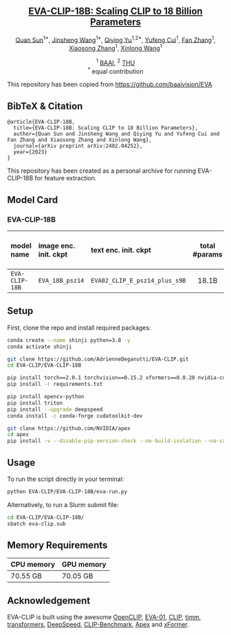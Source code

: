 <div align="center">

<h2><a href="https://arxiv.org/abs/2402.04252">EVA-CLIP-18B: Scaling CLIP to 18 Billion Parameters</a></h2>

[Quan Sun](https://github.com/Quan-Sun)<sup>1*</sup>, [Jinsheng Wang](https://github.com/Wolfwjs/)<sup>1*</sup>, [Qiying Yu](https://yqy2001.github.io)<sup>1,2*</sup>, [Yufeng Cui](https://scholar.google.com/citations?hl=en&user=5Ydha2EAAAAJ)<sup>1</sup>, [Fan Zhang](https://scholar.google.com/citations?user=VsJ39HMAAAAJ)<sup>1</sup>, [Xiaosong Zhang](https://zhangxiaosong18.github.io)<sup>1</sup>, [Xinlong Wang](https://www.xloong.wang/)<sup>1</sup>
 
<sup>1</sup> [BAAI](https://www.baai.ac.cn/english.html), <sup>2</sup> [THU](https://air.tsinghua.edu.cn) <br><sup>*</sup> equal contribution

</div>

This repository has been copied from https://github.com/baaivision/EVA
## BibTeX & Citation

```
@article{EVA-CLIP-18B,
  title={EVA-CLIP-18B: Scaling CLIP to 18 Billion Parameters}, 
  author={Quan Sun and Jinsheng Wang and Qiying Yu and Yufeng Cui and Fan Zhang and Xiaosong Zhang and Xinlong Wang},
  journal={arXiv preprint arXiv:2402.04252},
  year={2023}
}
```

This repository has been created as a personal archive for running EVA-CLIP-18B for feature extraction.

</div>

## Model Card

### EVA-CLIP-18B
| model name | image enc. init. ckpt | text enc. init. ckpt | total #params | training data  |  training batch size |  gpus for training | img. cls. avg. acc. | video cls. avg. acc. | retrieval MR | hf weight | pytorch weight |
|:-----|:-----|:-----------|:------:|:------:|:------:|:------:|:------:|:------:|:------:|:------:|:------:|
| `EVA-CLIP-18B` | `EVA_18B_psz14` | `EVA02_CLIP_E_psz14_plus_s9B` | 18.1B | Merged-2B+ | 108K | 360 A100(40GB) | **80.7** | **75.0** | **87.8**| [🤗 HF](https://huggingface.co/BAAI/EVA-CLIP-18B) | [PT](https://huggingface.co/BAAI/EVA-CLIP-18B/resolve/main/EVA_CLIP_18B_psz14_s6B.fp16.pt) (`36.7GB`) |

</div>

## Setup

First, clone the repo and install required packages:
```bash
conda create --name shinji python=3.8 -y
conda activate shinji

git clone https://github.com/AdrienneDeganutti/EVA-CLIP.git
cd EVA-CLIP/EVA-CLIP-18B

pip install torch==2.0.1 torchvision==0.15.2 xformers==0.0.20 nvidia-cudnn-cu11==8.5.0.96 --extra-index-url https://download.pytorch.org/whl/cu118
pip install -r requirements.txt

pip install opencv-python
pip install triton
pip install --upgrade deepspeed
conda install -c conda-forge cudatoolkit-dev

git clone https://github.com/NVIDIA/apex
cd apex
pip install -v --disable-pip-version-check --no-build-isolation --no-cache-dir ./

```

## Usage
To run the script directly in your terminal:
```bash
python EVA-CLIP/EVA-CLIP-18B/eva-run.py

```
Alternatively, to run a Slurm submit file:
```bash
cd EVA-CLIP/EVA-CLIP-18B/
sbatch eva-clip.sub

```
</div>

## Memory Requirements
| CPU memory | GPU memory |
|:-----|:-----|
| 70.55 GB | 70.05 GB |

</div>

## Acknowledgement
EVA-CLIP is built using the awesome [OpenCLIP](https://github.com/mlfoundations/open_clip), [EVA-01](https://github.com/baaivision/EVA/tree/master/EVA-01), [CLIP](https://github.com/openai/CLIP), [timm](https://github.com/rwightman/pytorch-image-models), [transformers](https://github.com/huggingface/transformers), [DeepSpeed](https://github.com/microsoft/DeepSpeed), [CLIP-Benchmark](https://github.com/LAION-AI/CLIP_benchmark), [Apex](https://github.com/NVIDIA/apex) and [xFormer](https://github.com/facebookresearch/xformers).

